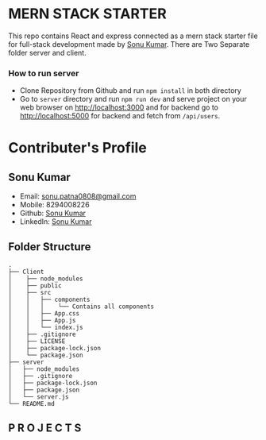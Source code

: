 <!--
    By Sonu Kumar
    B.Tech (Information Technology)
    DSC-GGV Web-Development Member

 -->

# MERN STACK STARTER

This repo contains React and express connected as a mern stack starter file for full-stack development made by [Sonu Kumar](https://github.com/SonuKumar81800). There are Two Separate folder server and client.

### How to run server

- Clone Repository from Github and run `npm install` in both directory
- Go to `server` directory and run `npm run dev` and serve project on your web browser on [http://localhost:3000](http://localhost:3000)
  and for backend go to [http://localhost:5000](http://localhost:5000) for backend and fetch from `/api/users`.

# Contributer's Profile

## Sonu Kumar

- Email: sonu.patna0808@gmail.com
- Mobile: 8294008226
- Github: [Sonu Kumar](https://github.com/SonuKumar81800)
- LinkedIn: [Sonu Kumar](https://www.linkedin.com/in/sonukumar81800/)

## Folder Structure

    .
    ├── Client
    │    ├── node_modules
    │    ├── public
    │    ├── src
    │    │   ├── components
    │    │   │    └── Contains all components
    │    │   ├── App.css
    │    │   ├── App.js
    │    │   └── index.js
    │    ├── .gitignore
    │    ├── LICENSE
    │    ├── package-lock.json
    │    └── package.json
    ├── server
    │   ├── node_modules
    │   ├── .gitignore
    │   ├── package-lock.json
    │   ├── package.json
    │   └── server.js
    └── README.md

## P R O J E C T S
